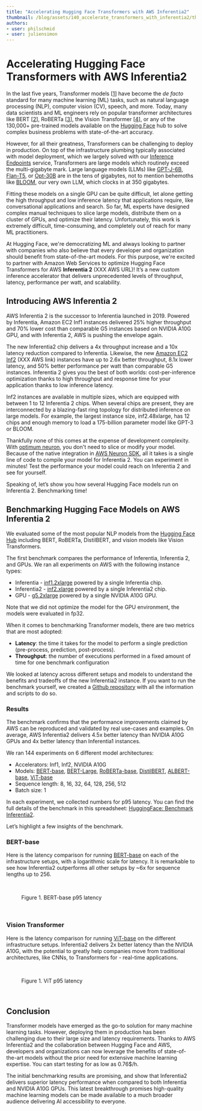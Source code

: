 ```yaml
---
title: "Accelerating Hugging Face Transformers with AWS Inferentia2" 
thumbnail: /blog/assets/140_accelerate_transformers_with_inferentia2/thumbnail.png
authors:
- user: philschmid
- user: juliensimon
---
```


# Accelerating Hugging Face Transformers with AWS Inferentia2

<!-- {blog_metadata} -->
<!-- {authors} -->

<script async defer src="https://unpkg.com/medium-zoom-element@0/dist/medium-zoom-element.min.js"></script>

In the last five years, Transformer models [[1](https://arxiv.org/abs/1706.03762)] have become the _de facto_ standard for many machine learning (ML) tasks, such as natural language processing (NLP), computer vision (CV),  speech, and more. Today, many data scientists and ML engineers rely on popular transformer architectures like BERT [[2](https://arxiv.org/abs/1810.04805)], RoBERTa [[3](https://arxiv.org/abs/1907.11692)], the Vision Transformer [[4](https://arxiv.org/abs/2010.11929)], or any of the 130,000+ pre-trained models available on the [Hugging Face](https://huggingface.co) hub to solve complex business problems with state-of-the-art accuracy.

However, for all their greatness, Transformers can be challenging to deploy in production. On top of the infrastructure plumbing typically associated with model deployment, which we largely solved with our [Inference Endpoints](https://huggingface.co/inference-endpoints) service, Transformers are large models which routinely exceed the multi-gigabyte mark. Large language models (LLMs) like [GPT-J-6B](https://huggingface.co/EleutherAI/gpt-j-6B), [Flan-T5](https://huggingface.co/google/flan-t5-xxl), or [Opt-30B](https://huggingface.co/facebook/opt-30b) are in the tens of gigabytes, not to mention behemoths like [BLOOM](https://huggingface.co/bigscience/bloom), our very own LLM, which clocks in at 350 gigabytes. 

Fitting these models on a single GPU can be quite difficult, let alone getting the high throughput and low inference latency that applications require, like conversational applications and search. So far, ML experts have designed complex manual techniques to slice large models, distribute them on a cluster of GPUs, and optimize their latency. Unfortunately, this work is extremely difficult, time-consuming, and completely out of reach for many ML practitioners. 

At Hugging Face, we're democratizing ML and always looking to partner with companies who also believe that every developer and organization should benefit from state-of-the-art models. For this purpose, we're excited to partner with Amazon Web Services to optimize Hugging Face Transformers for AWS **Inferentia 2** (XXX AWS URL)! It’s a new custom inference accelerator that delivers unprecedented levels of throughput, latency, performance per watt, and scalability.

## Introducing AWS Inferentia 2

AWS Inferentia 2 is the successor to Inferentia launched in 2019. Powered by Inferentia, Amazon EC2 Inf1 instances delivered 25% higher throughput and 70% lower cost than comparable G5 instances based on NVIDIA A10G GPU, and with Inferentia 2, AWS is pushing the envelope again. 

The new Inferentia2 chip delivers a 4x throughput increase and a 10x latency reduction compared to Inferentia. Likewise, the new [Amazon EC2 Inf2](https://aws.amazon.com/de/ec2/instance-types/inf2/) (XXX AWS link) instances have up to 2.6x better throughput, 8.1x lower latency, and 50% better performance per watt than comparable G5 instances. Inferentia 2 gives you the best of both worlds: cost-per-inference optimization thanks to high throughput and response time for your application thanks to low inference latency.

Inf2 instances are available in multiple sizes, which are equipped with between 1 to 12 Inferentia 2 chips. When several chips are present, they are interconnected by a blazing-fast ring topology for distributed inference on large models. For example, the largest instance size, inf2.48xlarge, has 12 chips and enough memory to load a 175-billion parameter model like GPT-3 or BLOOM.

Thankfully none of this comes at the expense of development complexity. With [optimum neuron](https://github.com/huggingface/optimum-neuron), you don't need to slice or modify your model. Because of the native integration in [AWS Neuron SDK](https://github.com/aws-neuron/aws-neuron-sdk), all it takes is a single line of code to compile your model for Inferentia 2. You can experiment in minutes! Test the performance your model could reach on Inferentia 2 and see for yourself.

Speaking of, let’s show you how several Hugging Face models run on Inferentia 2. Benchmarking time!

## Benchmarking Hugging Face Models on AWS Inferentia 2

We evaluated some of the most popular NLP models from the [Hugging Face Hub](https://huggingface.co/models) including BERT, RoBERTa, DistilBERT, and vision models like Vision Transformers.  

The first benchmark compares the performance of Inferentia, Inferentia 2, and GPUs. We ran all experiments on AWS with the following instance types: 
* Inferentia - [inf1.2xlarge](https://aws.amazon.com/ec2/instance-types/inf1/?nc1=h_ls) powered by a single Inferentia chip.
* Inferentia2 - [inf2.xlarge](https://aws.amazon.com/ec2/instance-types/inf2/?nc1=h_ls) powered by a single Inferentia2 chip.
* GPU - [g5.2xlarge](https://aws.amazon.com/ec2/instance-types/g5/) powered by a single NVIDIA A10G GPU.

Note that we did not optimize the model for the GPU environment, the models were evaluated in fp32. 

When it comes to benchmarking Transformer models, there are two metrics that are most adopted:
* **Latency**: the time it takes for the model to perform a single prediction (pre-process, prediction, post-process).
* **Throughput**: the number of executions performed in a fixed amount of time for one benchmark configuration

We looked at latency across different setups and models to understand the benefits and tradeoffs of the new Inferentia2 instance. If you want to run the benchmark yourself, we created a [Github repository](https://github.com/philschmid/aws-neuron-samples/tree/main/benchmark) with all the information and scripts to do so. 

### Results

The benchmark confirms that the performance improvements claimed by AWS can be reproduced and validated by real use-cases and examples. On average, AWS Inferentia2 delivers 4.5x better latency than NVIDIA A10G GPUs and 4x better latency than Inferentia1 instances. 

We ran 144 experiments on 6 different model architectures:
* Accelerators: Inf1, Inf2, NVIDIA A10G
* Models: [BERT-base](https://huggingface.co/bert-base-uncased), [BERT-Large](https://huggingface.co/bert-large-uncased), [RoBERTa-base](https://huggingface.co/roberta-base), [DistilBERT](https://huggingface.co/distilbert-base-uncased), [ALBERT-base](https://huggingface.co/albert-base-v2), [ViT-base](https://huggingface.co/google/vit-base-patch16-224)
* Sequence length: 8, 16, 32, 64, 128, 256, 512
* Batch size: 1

In each experiment, we collected numbers for p95 latency. You can find the full details of the benchmark in this spreadsheet: [HuggingFace: Benchmark Inferentia2](https://docs.google.com/spreadsheets/d/1AULEHBu5Gw6ABN8Ls6aSB2CeZyTIP_y5K7gC7M3MXqs/edit?usp=sharing).

Let’s highlight a few insights of the benchmark.

### BERT-base

Here is the latency comparison for running [BERT-base](https://huggingface.co/bert-base-uncased) on each of the infrastructure setups, with a logarithmic scale for latency. It is remarkable to see how Inferentia2 outperforms all other setups by ~6x for sequence lengths up to 256. 

<br>
<figure class="image table text-center m-0 w-full">
  <medium-zoom background="rgba(0,0,0,.7)" alt="BERT-base p95 latency" src="assets/140_accelerate_transformers_with_inferentia2/bert.png"></medium-zoom>
  <figcaption>Figure 1. BERT-base p95 latency</figcaption>
</figure>
<br>



### Vision Transformer

Here is the latency comparison for running [ViT-base](https://huggingface.co/google/vit-base-patch16-224) on the different infrastructure setups. Inferentia2 delivers 2x better latency than the NVIDIA A10G, with the potential to greatly help companies move from traditional architectures, like CNNs, to Transformers for - real-time applications.

<br>
<figure class="image table text-center m-0 w-full">
  <medium-zoom background="rgba(0,0,0,.7)" alt="ViT p95 latency" src="assets/140_accelerate_transformers_with_inferentia2/vit.png"></medium-zoom>
  <figcaption>Figure 1. ViT p95 latency</figcaption>
</figure>
<br>


## Conclusion

Transformer models have emerged as the go-to solution for many machine learning tasks. However, deploying them in production has been challenging due to their large size and latency requirements. Thanks to AWS Inferentia2 and the collaboration between Hugging Face and AWS, developers and organizations can now leverage the benefits of state-of-the-art models without the prior need for extensive machine learning expertise. You can start testing for as low as 0.76$/h.

The initial benchmarking results are promising, and show that Inferentia2 delivers superior latency performance when compared to both Inferentia and NVIDIA A10G GPUs. This latest breakthrough promises high-quality machine learning models can be made available to a much broader audience delivering AI accessibility to everyone. 